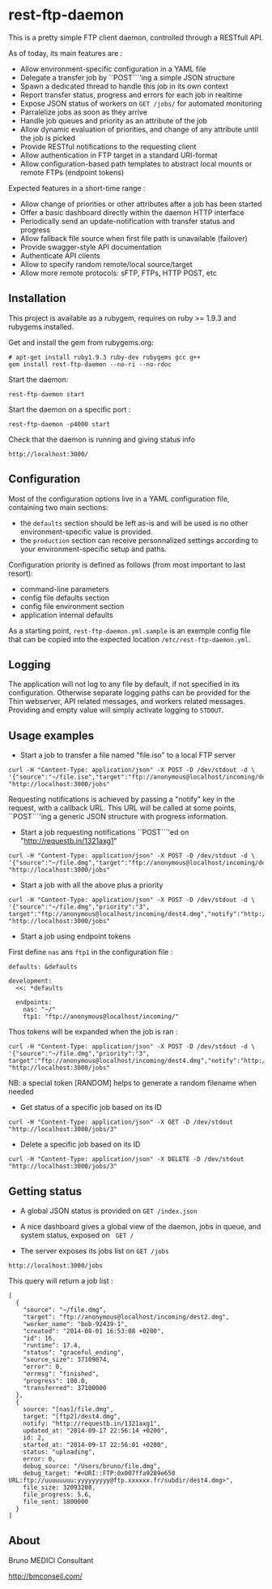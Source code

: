 rest-ftp-daemon
====================================================================================



This is a pretty simple FTP client daemon, controlled through a RESTfull API.

As of today, its main features are :

* Allow environment-specific configuration in a YAML file
* Delegate a transfer job by ``POST```'ing a simple JSON structure
* Spawn a dedicated thread to handle this job in its own context
* Report transfer status, progress and errors for each job in realtime
* Expose JSON status of workers on ```GET /jobs/``` for automated monitoring
* Parralelize jobs as soon as they arrive
* Handle job queues and priority as an attribute of the job
* Allow dynamic evaluation of priorities, and change of any attribute until the job is picked
* Provide RESTful notifications to the requesting client
* Allow authentication in FTP target in a standard URI-format
* Allow configuration-based path templates to abstract local mounts or remote FTPs (endpoint tokens)


Expected features in a short-time range :

* Allow change of priorities or other attributes after a job has been started
* Offer a basic dashboard directly within the daemon HTTP interface
* Periodically send an update-notification with transfer status and progress
* Allow fallback file source when first file path is unavailable (failover)
* Provide swagger-style API documentation
* Authenticate API clients
* Allow to specify random remote/local source/target
* Allow more remote protocols: sFTP, FTPs, HTTP POST, etc


Installation
------------------------------------------------------------------------------------

This project is available as a rubygem, requires on ruby >= 1.9.3 and rubygems installed.

Get and install the gem from rubygems.org:

```
# apt-get install ruby1.9.3 ruby-dev rubygems gcc g++
gem install rest-ftp-daemon --no-ri --no-rdoc
```

Start the daemon:

```
rest-ftp-daemon start
```

Start the daemon on a specific port :

```
rest-ftp-daemon -p4000 start
```

Check that the daemon is running and giving status info

```
http://localhost:3000/
```

Configuration
------------------------------------------------------------------------------------
Most of the configuration options live in a YAML configuration file, containing two main sections:

* the ``defaults`` section should be left as-is and will be used is no other environment-specific value is provided.
* the ``production`` section can receive personnalized settings according to your environment-specific setup and paths.

Configuration priority is defined as follows (from most important to last resort):

* command-line parameters
* config file defaults section
* config file environment section
* application internal defaults


As a starting point, ``rest-ftp-daemon.yml.sample`` is an exemple config file that can be  copied into the expected location ``/etc/rest-ftp-daemon.yml``.


Logging
------------------------------------------------------------------------------------

The application will not log to any file by default, if not specified in its configuration.
Otherwise separate logging paths can be provided for the Thin webserver, API related messages, and workers related messages. Providing and empty value will simply activate logging to ``STDOUT``.


Usage examples
------------------------------------------------------------------------------------

* Start a job to transfer a file named "file.iso" to a local FTP server

```
curl -H "Content-Type: application/json" -X POST -D /dev/stdout -d \
'{"source":"~/file.iso","target":"ftp://anonymous@localhost/incoming/dest2.iso"}' "http://localhost:3000/jobs"
```

Requesting notifications is achieved by passing a "notify" key in the request, with a callback URL.
This URL will be called at some points, ``POST```'ing a generic JSON structure with progress information.


* Start a job requesting notifications ``POST```'ed on "http://requestb.in/1321axg1"

```
curl -H "Content-Type: application/json" -X POST -D /dev/stdout -d \
'{"source":"~/file.dmg","target":"ftp://anonymous@localhost/incoming/dest4.dmg","notify":"http://requestb.in/1321axg1"}' "http://localhost:3000/jobs"
```

* Start a job with all the above plus a priority

```
curl -H "Content-Type: application/json" -X POST -D /dev/stdout -d \
'{"source":"~/file.dmg","priority":"3", target":"ftp://anonymous@localhost/incoming/dest4.dmg","notify":"http://requestb.in/1321axg1"}' "http://localhost:3000/jobs"
```

* Start a job using endpoint tokens

First define ``nas`` ans ``ftp1`` in the configuration file :

```
defaults: &defaults

development:
  <<: *defaults

  endpoints:
    nas: "~/"
    ftp1: "ftp://anonymous@localhost/incoming/"
```

Thos tokens will be expanded when the job is ran :

```
curl -H "Content-Type: application/json" -X POST -D /dev/stdout -d \
'{"source":"~/file.dmg","priority":"3", target":"ftp://anonymous@localhost/incoming/dest4.dmg","notify":"http://requestb.in/1321axg1"}' "http://localhost:3000/jobs"
```

NB: a special token [RANDOM] helps to generate a random filename when needed

* Get status of a specific job based on its ID

```
curl -H "Content-Type: application/json" -X GET -D /dev/stdout "http://localhost:3000/jobs/3"
```


* Delete a specific job based on its ID

```
curl -H "Content-Type: application/json" -X DELETE -D /dev/stdout "http://localhost:3000/jobs/3"
```


Getting status
------------------------------------------------------------------------------------

* A global JSON status is provided on ``` GET /index.json ```

* A nice dashboard gives a global view of the daemon, jobs in queue, and system status, exposed on ``` GET /```

* The server exposes its jobs list on ``` GET /jobs ```

```
http://localhost:3000/jobs
```

This query will return a job list :

```
[
  {
    "source": "~/file.dmg",
    "target": "ftp://anonymous@localhost/incoming/dest2.dmg",
    "worker_name": "bob-92439-1",
    "created": "2014-08-01 16:53:08 +0200",
    "id": 16,
    "runtime": 17.4,
    "status": "graceful_ending",
    "source_size": 37109074,
    "error": 0,
    "errmsg": "finished",
    "progress": 100.0,
    "transferred": 37100000
  },
  {
    source: "[nas]/file.dmg",
    target: "[ftp2]/dest4.dmg",
    notify: "http://requestb.in/1321axg1",
    updated_at: "2014-09-17 22:56:14 +0200",
    id: 2,
    started_at: "2014-09-17 22:56:01 +0200",
    status: "uploading",
    error: 0,
    debug_source: "/Users/bruno/file.dmg",
    debug_target: "#<URI::FTP:0x007ffa9289e650 URL:ftp://uuuuuuuu:yyyyyyyyy@ftp.xxxxxx.fr/subdir/dest4.dmg>",
    file_size: 32093208,
    file_progress: 5.6,
    file_sent: 1800000
  }
]
```


About
------------------------------------------------------------------------------------

Bruno MEDICI Consultant

http://bmconseil.com/
